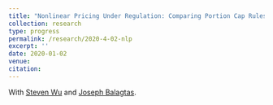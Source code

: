 ```yaml
---
title: "Nonlinear Pricing Under Regulation: Comparing Portion Cap Rules and Taxes in the Laboratory"
collection: research
type: progress
permalink: /research/2020-4-02-nlp
excerpt: ''
date: 2020-01-02
venue: 
citation: 
---
```


With [Steven Wu](https://ag.purdue.edu/agecon/Pages/profile.aspx?strAlias=sywu) and [Joseph Balagtas](https://ag.purdue.edu/agecon/Pages/Profile.aspx?strAlias=balagtas).

